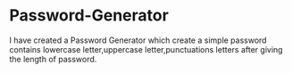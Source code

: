 # Password-Generator
I have created a Password Generator which create a simple password contains lowercase letter,uppercase letter,punctuations letters after giving the length of password.
